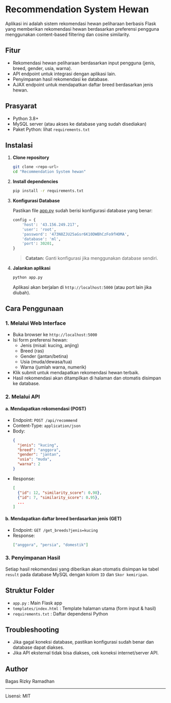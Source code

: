 # Recommendation System Hewan

Aplikasi ini adalah sistem rekomendasi hewan peliharaan berbasis Flask yang memberikan rekomendasi hewan berdasarkan preferensi pengguna menggunakan content-based filtering dan cosine similarity.

## Fitur

- Rekomendasi hewan peliharaan berdasarkan input pengguna (jenis, breed, gender, usia, warna).
- API endpoint untuk integrasi dengan aplikasi lain.
- Penyimpanan hasil rekomendasi ke database.
- AJAX endpoint untuk mendapatkan daftar breed berdasarkan jenis hewan.

## Prasyarat

- Python 3.8+
- MySQL server (atau akses ke database yang sudah disediakan)
- Paket Python: lihat `requirements.txt`

## Instalasi

1. **Clone repository**

   ```sh
   git clone <repo-url>
   cd "Recommendation System hewan"
   ```

2. **Install dependencies**

   ```sh
   pip install -r requirements.txt
   ```

3. **Konfigurasi Database**

   Pastikan file [app.py](app.py) sudah berisi konfigurasi database yang benar:

   ```python
   config = {
       'host': '43.156.249.217',
       'user': 'root',
       'password': '473N8ZJU25aGsr6K10DWBhCzFo9fHOMA',
       'database': 'ml',
       'port': 30201,
   }
   ```

   > **Catatan:** Ganti konfigurasi jika menggunakan database sendiri.

4. **Jalankan aplikasi**
   ```sh
   python app.py
   ```
   Aplikasi akan berjalan di `http://localhost:5000` (atau port lain jika diubah).

## Cara Penggunaan

### 1. Melalui Web Interface

- Buka browser ke `http://localhost:5000`
- Isi form preferensi hewan:
  - Jenis (misal: kucing, anjing)
  - Breed (ras)
  - Gender (jantan/betina)
  - Usia (muda/dewasa/tua)
  - Warna (jumlah warna, numerik)
- Klik submit untuk mendapatkan rekomendasi hewan terbaik.
- Hasil rekomendasi akan ditampilkan di halaman dan otomatis disimpan ke database.

### 2. Melalui API

#### a. Mendapatkan rekomendasi (POST)

- Endpoint: `POST /api/recommend`
- Content-Type: `application/json`
- Body:
  ```json
  {
    "jenis": "kucing",
    "breed": "anggora",
    "gender": "jantan",
    "usia": "muda",
    "warna": 2
  }
  ```
- Response:
  ```json
  [
    {"id": 12, "similarity_score": 0.98},
    {"id": 7, "similarity_score": 0.95},
    ...
  ]
  ```

#### b. Mendapatkan daftar breed berdasarkan jenis (GET)

- Endpoint: `GET /get_breeds?jenis=kucing`
- Response:
  ```json
  ["anggora", "persia", "domestik"]
  ```

### 3. Penyimpanan Hasil

Setiap hasil rekomendasi yang diberikan akan otomatis disimpan ke tabel `result` pada database MySQL dengan kolom `ID` dan `Skor kemiripan`.

## Struktur Folder

- `app.py` : Main Flask app
- `templates/index.html` : Template halaman utama (form input & hasil)
- `requirements.txt` : Daftar dependensi Python

## Troubleshooting

- Jika gagal koneksi database, pastikan konfigurasi sudah benar dan database dapat diakses.
- Jika API eksternal tidak bisa diakses, cek koneksi internet/server API.

## Author

Bagas Rizky Ramadhan

---

Lisensi: MIT
